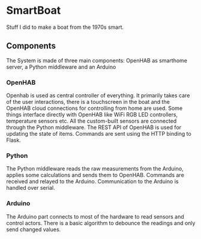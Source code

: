 # SmartBoat
Stuff I did to make a boat from the 1970s smart.

## Components
The System is made of three main components: OpenHAB as smarthome server, a Python middleware and an Arduino 

### OpenHAB
Openhab is used as central controller of everything. It primarily takes care of the user interactions, there is a 
touchscreen in the boat and the OpenHAB cloud connections for controlling from home are used. Some things interface 
directly with OpenHAB like WiFi RGB LED controllers, temperature sensors etc. All the custom-built sensors are connected
through the Python middleware. The REST API of OpenHAB is used for updating the state of items. Commands are sent using
the HTTP binding to Flask.

### Python
The Python middleware reads the raw measurements from the Arduino, applies some calculations and sends them to OpenHAB.
Commands are received and relayed to the Arduino. Communication to the Arduino is handled over serial.

### Arduino
The Arduino part connects to most of the hardware to read sensors and control actors. There is a basic algorithm to
debounce the readings and only send changed values.
